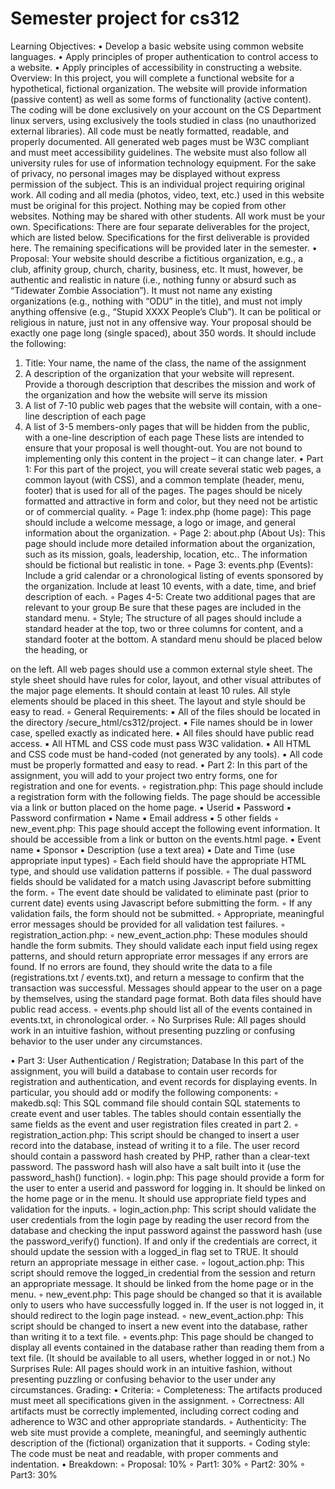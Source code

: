 # Semester project for cs312



Learning Objectives:
• Develop a basic website using common website languages.
• Apply principles of proper authentication to control access to a website.
• Apply principles of accessibility in constructing a website.
Overview: In this project, you will complete a functional website for a hypothetical, fictional organization. The website will provide information (passive content) as well as some forms of functionality (active content).
The coding will be done exclusively on your account on the CS Department linux servers, using exclusively the tools studied in class (no unauthorized external libraries). All code must be neatly formatted, readable, and properly documented. All generated web pages must be W3C compliant and must meet accessibility guidelines. The website must also follow all university rules for use of information technology equipment. For the sake of privacy, no personal images may be displayed without express permission of the subject.
This is an individual project requiring original work. All coding and all media (photos, video, text, etc.) used in this website must be original for this project. Nothing may be copied from other websites. Nothing may be shared with other students. All work must be your own.
Specifications: There are four separate deliverables for the project, which are listed below. Specifications for the first deliverable is provided here. The remaining specifications will be provided later in the semester.
• Proposal: Your website should describe a fictitious organization, e.g., a club, affinity group, church, charity, business, etc. It must, however, be authentic and realistic in nature (i.e., nothing funny or absurd such as “Tidewater Zombie Association”). It must not name any existing organizations (e.g., nothing with “ODU” in the title), and must not imply anything offensive (e.g., “Stupid XXXX People’s Club”). It can be political or religious in nature, just not in any offensive way.
Your proposal should be exactly one page long (single spaced), about 350 words. It should include the following:
1. Title: Your name, the name of the class, the name of the assignment
2. A description of the organization that your website will represent. Provide a thorough description that
describes the mission and work of the organization and how the website will serve its mission
3. A list of 7-10 public web pages that the website will contain, with a one-line description of each page
4. A list of 3-5 members-only pages that will be hidden from the public, with a one-line description of each
page
These lists are intended to ensure that your proposal is well thought-out. You are not bound to implementing only this content in the project – it can change later.
• Part 1: For this part of the project, you will create several static web pages, a common layout (with CSS), and a common template (header, menu, footer) that is used for all of the pages. The pages should be nicely formatted and attractive in form and color, but they need not be artistic or of commercial quality.
◦ Page 1: index.php (home page): This page should include a welcome message, a logo or image, and general information about the organization.
◦ Page 2: about.php (About Us): This page should include more detailed information about the organization, such as its mission, goals, leadership, location, etc.. The information should be fictional but realistic in tone.
◦ Page 3: events.php (Events): Include a grid calendar or a chronological listing of events sponsored by the organization. Include at least 10 events, with a date, time, and brief description of each.
◦ Pages 4-5: Create two additional pages that are relevant to your group Be sure that these pages are included in the standard menu.
◦ Style; The structure of all pages should include a standard header at the top, two or three columns for content, and a standard footer at the bottom. A standard menu should be placed below the heading, or
   
on the left.
All web pages should use a common external style sheet. The style sheet should have rules for color, layout, and other visual attributes of the major page elements. It should contain at least 10 rules. All style elements should be placed in this sheet. The layout and style should be easy to read.
◦ General Requirements:
▪ All of the files should be located in the directory /secure_html/cs312/project.
▪ File names should be in lower case, spelled exactly as indicated here.
▪ All files should have public read access.
▪ All HTML and CSS code must pass W3C validation.
▪ All HTML and CSS code must be hand-coded (not generated by any tools).
▪ All code must be properly formatted and easy to read.
• Part 2: In this part of the assignment, you will add to your project two entry forms, one for registration and one for events.
◦ registration.php: This page should include a registration form with the following fields. The page should be accessible via a link or button placed on the home page.
▪ Userid
▪ Password
▪ Password confirmation
▪ Name
▪ Email address
▪ 5 other fields
◦ new_event.php: This page should accept the following event information. It should be accessible from a
link or button on the events.html page.
▪ Event name
▪ Sponsor
▪ Description (use a text area)
▪ Date and Time (use appropriate input types)
◦ Each field should have the appropriate HTML type, and should use validation patterns if possible.
◦ The dual password fields should be validated for a match using Javascript before submitting the form.
◦ The event date should be validated to eliminate past (prior to current date) events using Javascript
before submitting the form.
◦ If any validation fails, the form should not be submitted.
◦ Appropriate, meaningful error messages should be provided for all validation test failures.
◦ registration_action.php:
◦ new_event_action.php: These modules should handle the form submits. They should validate each input
field using regex patterns, and should return appropriate error messages if any errors are found. If no errors are found, they should write the data to a file (registrations.txt / events.txt), and return a message to confirm that the transaction was successful. Messages should appear to the user on a page by themselves, using the standard page format. Both data files should have public read access.
◦ events.php should list all of the events contained in events.txt, in chronological order.
◦ No Surprises Rule: All pages should work in an intuitive fashion, without presenting puzzling or confusing behavior to the user under any circumstances.
  
• Part 3: User Authentication / Registration; Database
In this part of the assignment, you will build a database to contain user records for registration and authentication, and event records for displaying events. In particular, you should add or modify the following components:
◦ makedb.sql: This SQL command file should contain SQL statements to create event and user tables. The tables should contain essentially the same fields as the event and user registration files created in part 2.
◦ registration_action.php: This script should be changed to insert a user record into the database, instead of writing it to a file. The user record should contain a password hash created by PHP, rather than a clear-text password. The password hash will also have a salt built into it (use the password_hash() function).
◦ login.php: This page should provide a form for the user to enter a userid and password for logging in. It should be linked on the home page or in the menu. It should use appropriate field types and validation for the inputs.
◦ login_action.php: This script should validate the user credentials from the login page by reading the user record from the database and checking the input password against the password hash (use the
password_verify() function). If and only if the credentials are correct, it should update the session with a
logged_in flag set to TRUE. It should return an appropriate message in either case.
◦ logout_action.php: This script should remove the logged_in credential from the session and return an
appropriate message. It should be linked from the home page or in the menu.
◦ new_event.php: This page should be changed so that it is available only to users who have successfully logged in. If the user is not logged in, it should redirect to the login page instead.
◦ new_event_action.php: This script should be changed to insert a new event into the database, rather than writing it to a text file.
◦ events.php: This page should be changed to display all events contained in the database rather than reading them from a text file. (It should be available to all users, whether logged in or not.)
No Surprises Rule: All pages should work in an intuitive fashion, without presenting puzzling or confusing behavior to the user under any circumstances.
Grading:
• Criteria:
◦ Completeness: The artifacts produced must meet all specifications given in the assignment.
◦ Correctness: All artifacts must be correctly implemented, including correct coding and adherence to W3C
and other appropriate standards.
◦ Authenticity: The web site must provide a complete, meaningful, and seemingly authentic description of
the (fictional) organization that it supports.
◦ Coding style: The code must be neat and readable, with proper comments and indentation.
• Breakdown:
◦ Proposal: 10% ◦ Part1: 30% ◦ Part2: 30% ◦ Part3: 30%
